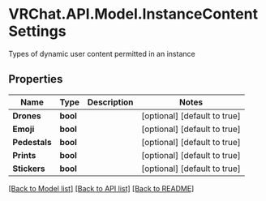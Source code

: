 # VRChat.API.Model.InstanceContentSettings
Types of dynamic user content permitted in an instance

## Properties

Name | Type | Description | Notes
------------ | ------------- | ------------- | -------------
**Drones** | **bool** |  | [optional] [default to true]
**Emoji** | **bool** |  | [optional] [default to true]
**Pedestals** | **bool** |  | [optional] [default to true]
**Prints** | **bool** |  | [optional] [default to true]
**Stickers** | **bool** |  | [optional] [default to true]

[[Back to Model list]](../README.md#documentation-for-models) [[Back to API list]](../README.md#documentation-for-api-endpoints) [[Back to README]](../README.md)

